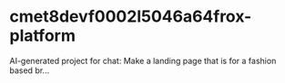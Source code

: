 # cmet8devf0002l5046a64frox-platform
AI-generated project for chat: Make a landing page that is for a fashion based br...
